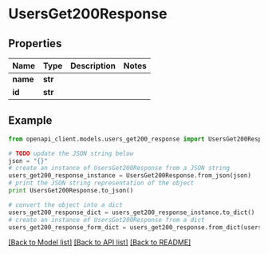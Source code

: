 # UsersGet200Response


## Properties
Name | Type | Description | Notes
------------ | ------------- | ------------- | -------------
**name** | **str** |  | 
**id** | **str** |  | 

## Example

```python
from openapi_client.models.users_get200_response import UsersGet200Response

# TODO update the JSON string below
json = "{}"
# create an instance of UsersGet200Response from a JSON string
users_get200_response_instance = UsersGet200Response.from_json(json)
# print the JSON string representation of the object
print UsersGet200Response.to_json()

# convert the object into a dict
users_get200_response_dict = users_get200_response_instance.to_dict()
# create an instance of UsersGet200Response from a dict
users_get200_response_form_dict = users_get200_response.from_dict(users_get200_response_dict)
```
[[Back to Model list]](../README.md#documentation-for-models) [[Back to API list]](../README.md#documentation-for-api-endpoints) [[Back to README]](../README.md)


